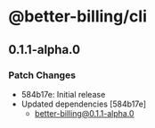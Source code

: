 # @better-billing/cli

## 0.1.1-alpha.0

### Patch Changes

- 584b17e: Initial release
- Updated dependencies [584b17e]
  - better-billing@0.1.1-alpha.0
